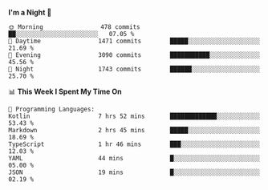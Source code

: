<!--START_SECTION:waka-->
**I'm a Night 🦉** 

```text
🌞 Morning                478 commits         ██░░░░░░░░░░░░░░░░░░░░░░░   07.05 % 
🌆 Daytime                1471 commits        █████░░░░░░░░░░░░░░░░░░░░   21.69 % 
🌃 Evening                3090 commits        ███████████░░░░░░░░░░░░░░   45.56 % 
🌙 Night                  1743 commits        ██████░░░░░░░░░░░░░░░░░░░   25.70 % 
```


📊 **This Week I Spent My Time On** 

```text
💬 Programming Languages: 
Kotlin                   7 hrs 52 mins       █████████████░░░░░░░░░░░░   53.43 % 
Markdown                 2 hrs 45 mins       █████░░░░░░░░░░░░░░░░░░░░   18.69 % 
TypeScript               1 hr 46 mins        ███░░░░░░░░░░░░░░░░░░░░░░   12.03 % 
YAML                     44 mins             █░░░░░░░░░░░░░░░░░░░░░░░░   05.00 % 
JSON                     19 mins             █░░░░░░░░░░░░░░░░░░░░░░░░   02.19 % 
```


<!--END_SECTION:waka-->
